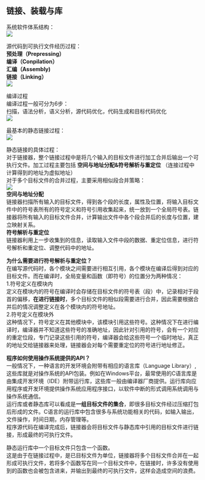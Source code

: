 ## 链接、装载与库 ##
系统软件体系结构：      
![](https://i.imgur.com/a51Cn1R.png)         

源代码到可执行文件经历过程：      
**预处理（Prepressing）**     
**编译（Conpilation）**     
**汇编（Assembly)**    
**链接（Linking）**          
![](https://i.imgur.com/tbX2vMn.png)                

编译过程    
编译过程一般可分为6步：     
扫描，语法分析，语义分析，源代码优化，代码生成和目标代码优化        
![](https://i.imgur.com/SHDoVQU.png)            

最基本的静态链接过程：        
![](https://i.imgur.com/HlqCCZ9.png)                      

静态链接的具体过程：          
对于链接器，整个链接过程中是将几个输入的目标文件进行加工合并后输出一个可执行文件。加工过程主要包括 **空间与地址分配&符号解析与重定位** （连接过程中计算得到的地址为虚拟地址）           
对于多个目标文件的合并过程，主要采用相似段合并策略：      
![](https://i.imgur.com/2Wk57PC.png)            
**空间与地址分配**       
链接器扫描所有输入的目标文件，得到各个段的长度，属性及位置，将输入目标文件中的符号表所有的符号定义和符号引用收集起来，统一放到一个全局符号表。链接器将所有输入的目标文件合并，计算输出文件中各个段合并后的长度与位置，建立映射关系。        
**符号解析与重定位**     
链接器利用上一步收集到的信息，读取输入文件中段的数据、重定位信息，进行符号解析和重定位、调整代码中的地址。      

**为什么需要进行符号解析与重定位？**       
在编写源代码时，各个模块之间需要进行相互引用，各个模块在编译后得到对应的目标文件。而在编译时，全局变量和函数（即符号）的位置分为两种情况：       
1.符号定义在模块内        
定义在模块内的符号在编译时会存储在目标文件的符号表（段）中，记录相对于段首的偏移，**在进行链接时**，多个目标文件的相似段需要进行合并，因此需要根据合并后的情况调整定义在各个模块内的符号地址。         
2.符号定义在模块外        
这种情况下，符号定义在其他模块中，该模块引用这些符号。这种情况下在进行编译时，编译器并不知道这些符号的准确地址，因此针对引用的符号，会有一个对应的重定位段，专门记录这些引用的符号，编译器会给这些符号一个临时地址，真正的地址交给链接器来处理，链接器会对每个需要重定位的符号进行地址修正。    

**程序如何使用操作系统提供的API？**         
一般情况下，一种语言的开发环境会附带有相应的语言库（Language Library）,这些库就是对操作系统的API包装。例如在Windows平台，最常使用的C语言库是由集成开发环境（IDE）附带运行库，这些库一般由编译器厂商提供。运行库向应用程序或开发环境提供操作系统应用程序接口，以软件中断的形式调用系统调用与操作系统通信。        
运行库或者静态库可以看成是**一组目标文件的集合**，即很多目标文件经过压缩打包后形成的文件。C语言的运行库中包含很多与系统功能相关的代码，如输入输出，文件操作，时间日期，内存管理等。     
程序源代码在编译完成后，链接器会将目标文件与静态库中引用的目标文件进行链接，形成最终的可执行文件。      

静态运行库中一个目标文件只包含一个函数。     
这是由于在链接过程中，是已目标文件为单位，链接器将多个目标文件合并在一起形成可执行文件，若将多个函数写在同一个目标文件中，在链接时，许多没有使用到的函数也会被包含进来，并输出到最终的可执行文件，这样会造成空间的浪费。   
  
